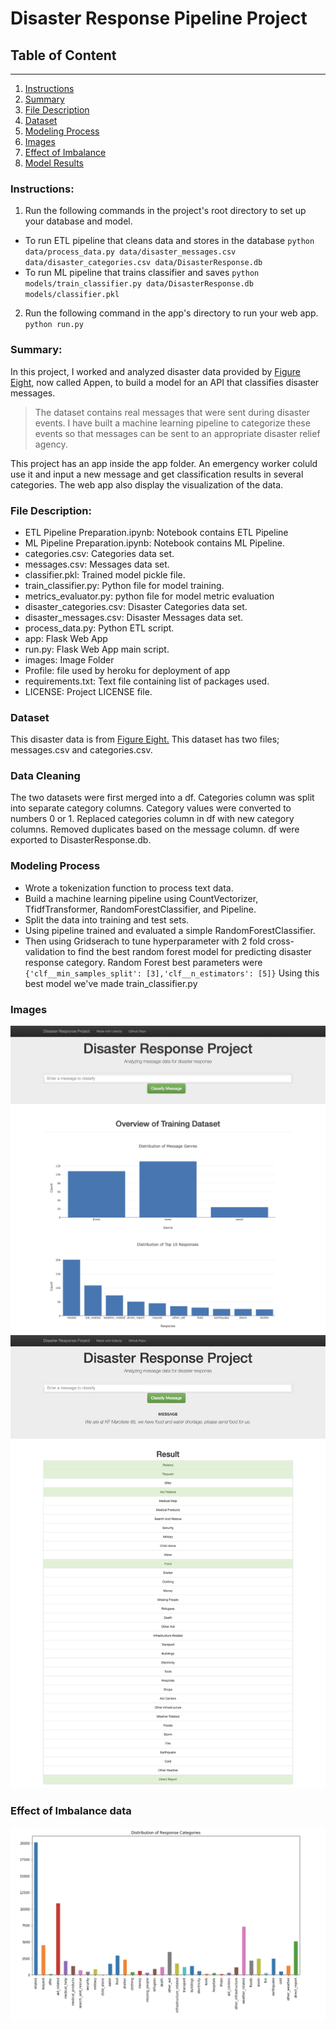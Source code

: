 # Disaster Response Pipeline Project
## Table of Content
---
1. [Instructions](#instructions)
2. [Summary](#summary)
3. [File Description](#file-description)
4. [Dataset](#dataset)
5. [Modeling Process](#modeling-process)
6. [Images](#Images)
7. [Effect of Imbalance](#effect-of-imbalance-data)
8. [Model Results](/notebooks/ML%20Pipeline%20Preparation.ipynb)

### Instructions:
1. Run the following commands in the project's root directory to set up your database and model.

* To run ETL pipeline that cleans data and stores in the database `python data/process_data.py data/disaster_messages.csv data/disaster_categories.csv data/DisasterResponse.db`
* To run ML pipeline that trains classifier and saves `python models/train_classifier.py data/DisasterResponse.db models/classifier.pkl`
2. Run the following command in the app's directory to run your web app. `python run.py`

### Summary:
In this project, I worked and analyzed disaster data provided by [Figure Eight,](https://appen.com/) now called Appen, to build a model for an API that classifies disaster messages.

> The dataset contains real messages that were sent during disaster events. I have built a machine learning pipeline to categorize these events so that messages can be sent to an appropriate disaster relief agency.

This project has an app inside the app folder. An emergency worker coluld use it and input a new message and get classification results in several categories. The web app also display the visualization of the data.

### File Description:
* ETL Pipeline Preparation.ipynb: Notebook contains ETL Pipeline
* ML Pipeline Preparation.ipynb: Notebook contains ML Pipeline.
* categories.csv: Categories data set.
* messages.csv: Messages data set.
* classifier.pkl: Trained model pickle file.
* train_classifier.py: Python file for model training.
* metrics_evaluator.py: python file for model metric evaluation
* disaster_categories.csv: Disaster Categories data set.
* disaster_messages.csv: Disaster Messages data set.
* process_data.py: Python ETL script.
* app: Flask Web App
* run.py: Flask Web App main script.
* images: Image Folder
* Profile: file used by heroku for deployment of app
* requirements.txt: Text file containing list of packages used.
* LICENSE: Project LICENSE file.

### Dataset

This disaster data is from [Figure Eight.](https://appen.com/) This dataset has two files; messages.csv and categories.csv.

### Data Cleaning
The two datasets were first merged into a df. Categories column was split into separate category columns. Category values were converted to numbers 0 or 1. Replaced categories column in df with new category columns. Removed duplicates based on the message column.
df were exported to DisasterResponse.db.

### Modeling Process
* Wrote a tokenization function to process text data.
* Build a machine learning pipeline using CountVectorizer, TfidfTransformer, RandomForestClassifier, and Pipeline.
* Split the data into training and test sets.
* Using pipeline trained and evaluated a simple RandomForestClassifier.
* Then using Gridserach to tune hyperparameter with 2 fold cross-validation to find the best random forest model for predicting disaster response category. Random Forest best parameters were `{'clf__min_samples_split': [3],'clf__n_estimators': [5]}`
Using this best model we've made train_classifier.py

### Images
![image result](/images/categories_charts.png)
![image result](/images/model_predicts.png)

### Effect of Imbalance data

![image result](/images/catagories_counts.png)

